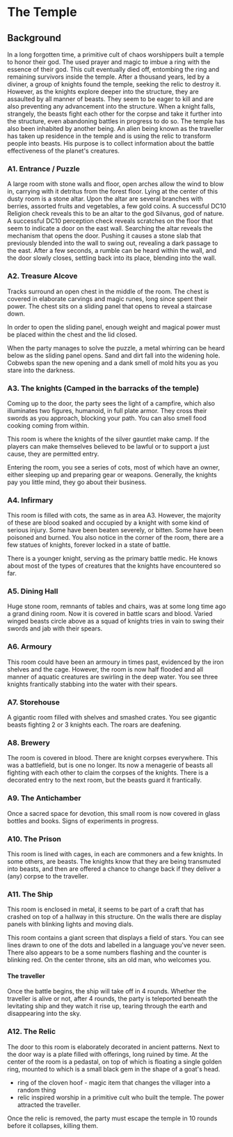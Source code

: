# The Temple

## Background
In a long forgotten time, a primitive cult of chaos worshippers built a temple to honor their god. The used prayer and
magic to imbue a ring with the essence of their god. This cult eventually died off, entombing the ring and remaining survivors 
inside the temple. After a thousand years, led by a diviner, a group of knights found the temple, seeking the relic 
to destroy it. However, as the knights explore deeper into the structure, they are assaulted by all manner of beasts. They seem to be 
eager to kill and are also preventing any advancement into the structure. When a knight falls, strangely, the beasts fight each 
other for the corpse and take it further into the structure, even abandoning battles in progress to do so.
The temple has also been inhabited by another being. An alien being known as the traveller has taken up residence 
in the temple and is using the relic to transform people into beasts. His purpose is to collect information about 
the battle effectiveness of the planet's creatures. 

### A1. Entrance / Puzzle
  A large room with stone walls and floor, open arches allow the wind to blow in, carrying with it detritus from the 
  forest floor.
  Lying at the center of this dusty room is a stone altar. Upon the altar are several branches with berries, 
  assorted fruits and vegetables, a few gold coins. A successful DC10 Religion check reveals this to be an altar to 
  the god Silvanus, god of nature.
  A successful DC10 perception check reveals scratches on the floor that seem to indicate a door on the east wall. 
  Searching the altar reveals the mechanism that opens the door.
  Pushing it causes a stone slab that previously blended into the wall to swing out, revealing a dark passage to the east.
  After a few seconds, a rumble can be heard within the wall, and the door slowly closes, settling back into its 
  place, blending into the wall.

### A2. Treasure Alcove 
   Tracks surround an open chest in the middle of the room. The chest is covered in elaborate carvings and magic runes,
   long since spent their power.
   The chest sits on a sliding panel that opens to reveal a staircase down. 

   In order to open the sliding panel, enough weight and magical power must be placed within the chest and 
   the lid closed.

   When the party manages to solve the puzzle, a metal whirring can be heard below as the sliding panel opens. Sand
   and dirt fall into the widening hole. Cobwebs span the new opening and a dank smell of mold hits you as you stare 
   into the darkness.
   
### A3. The knights (Camped in the barracks of the temple) 
   Coming up to the door, the party sees the light of a campfire, which also illuminates two figures, humanoid, in full plate
armor. They cross their swords as you approach, blocking your path. You can also smell food cooking coming from within.
   
   This room is where the knights of the silver gauntlet make camp. If the players can make themselves believed to be
lawful or to support a just cause, they are permitted entry.

   Entering the room, you see a series of cots, most of which have an owner, either sleeping up and preparing 
   gear or weapons. Generally, the knights pay you little mind, they go about their business. 

### A4. Infirmary
   This room is filled with cots, the same as in area A3. However, the majority of these are blood soaked and occupied 
by a knight with some kind of serious injury. Some have been beaten severely, or bitten. Some have been poisoned and burned. 
You also notice in the corner of the room, there are a few statues of knights, forever locked in a state of battle.

   There is a younger knight, serving as the primary battle medic. He knows about most of the types of creatures 
that the knights have encountered so far.

### A5. Dining Hall
Huge stone room, remnants of tables and chairs, was at some long time ago a grand dining room. Now 
it is covered in battle scars and blood. Varied winged beasts circle above as a squad of knights tries in vain
to swing their swords and jab with their spears.

### A6. Armoury
This room could have been an armoury in times past, evidenced by the iron shelves and the cage. However, the room is now
half flooded and all manner of aquatic creatures are swirling in the deep water. You see three knights frantically 
stabbing into the water with their spears.

### A7. Storehouse
A gigantic room filled with shelves and smashed crates. You see gigantic beasts fighting 2 or 3 knights each. 
The roars are deafening. 

### A8. Brewery
  The room is covered in blood. There are knight corpses everywhere. This was a battlefield, but is one no longer. Its now
a menagerie of beasts all fighting with each other to claim the corpses of the knights.
There is a decorated entry to the next room, but the beasts guard it frantically. 

### A9. The Antichamber 
   Once a sacred space for devotion, this small room is now covered in glass bottles and books. Signs of experiments in 
progress. 

### A10. The Prison
   This room is lined with cages, in each are commoners and a few knights. In some others, are beasts.
   The knights know that they are being transmuted into beasts, and then are offered a chance to change back
    if they deliver a (any) corpse to the traveller. 
   
### A11. The Ship
   This room is enclosed in metal, it seems to be part of a craft that has crashed on top of a hallway in this structure.
On the walls there are display panels with blinking lights and moving dials.


  This room contains a giant screen that displays a field of stars. You can see lines drawn to one of the dots and labelled 
in a language you've never seen. There also appears to be a some numbers flashing and the counter is blinking red.
  On the center throne, sits an old man, who welcomes you. 

#### The traveller
Once the battle begins, the ship will take off in 4 rounds. Whether the traveller is alive or not, after 4 rounds, the 
party is teleported beneath the levitating ship and they watch it rise up, tearing through the earth and disappearing into the 
sky.

### A12. The Relic
The door to this room is elaborately decorated in ancient patterns. Next to the door way is a plate filled with offerings,
long ruined by time.
At the center of the room is a pedastal, on top of which is floating a single golden ring, mounted to which is 
a small black gem in the shape of a goat's head.

   -  ring of the cloven hoof - magic item that changes the villager into a random thing 
   - relic inspired worship in a primitive cult who built the temple. The power attracted the traveller. 

Once the relic is removed, the party must escape the temple in 10 rounds before 
it collapses, killing them.
